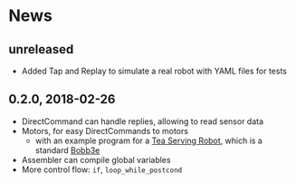 # News

## unreleased

- Added Tap and Replay to simulate a real robot with YAML files for tests

## 0.2.0, 2018-02-26

- DirectCommand can handle replies, allowing to read sensor data
- Motors, for easy DirectCommands to motors
    - with an example program for a [Tea Serving Robot][tea], which is a standard [Bobb3e][]
- Assembler can compile global variables
- More control flow: `if`, `loop_while_postcond`

[Bobb3e]: https://www.lego.com/mindstorms/build-a-robot/bobb3e
[tea]: https://www.youtube.com/watch?v=0KOEvz09kkA
